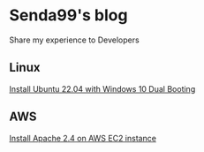 # Senda99's blog

Share my experience to Developers

## Linux

[Install Ubuntu 22.04 with Windows 10 Dual Booting][installUbuntu]

## AWS

[Install Apache 2.4 on AWS EC2 instance][installApacheEc2]

[//]:#
[installUbuntu]: <https://sedna99.github.io/linux/2022-05-14-installUbuntu.html>
[installApacheEc2]: <https://sedna99.github.io/aws/2022-05-17-installApacheEc2.html>


